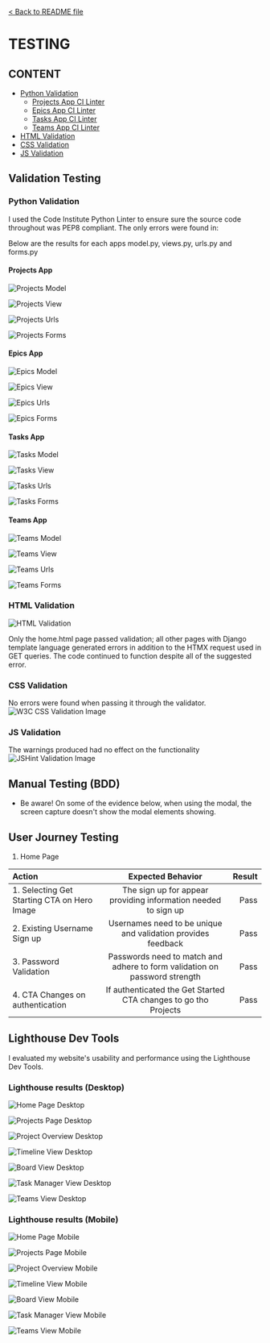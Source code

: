 [&lt; Back to README file](/README.md)

# TESTING

## CONTENT

- [Python Validation](#python-validation)
    - [Projects App CI Linter](#projects-app)
    - [Epics App CI Linter](#epics-app)
    - [Tasks App CI Linter](#tasks-app)
    - [Teams App CI Linter](#teams-app)
- [HTML Validation](#html-validation)
- [CSS Validation](#css-validation)
- [JS Validation](#js-validation)

## Validation Testing

### Python Validation
I used the Code Institute Python Linter to ensure sure the source code throughout was PEP8 compliant. The only errors were found in: 

Below are the results for each apps model.py, views.py, urls.py and forms.py

#### Projects App
![Projects Model](documentation\images\testing\ci-linter\project-model-py.jpg)

![Projects View](documentation\images\testing\ci-linter\project-views-py.jpg)

![Projects Urls](documentation\images\testing\ci-linter\project-urls-py.jpg)

![Projects Forms](documentation\images\testing\ci-linter\project-forms-py.jpg)

#### Epics App
![Epics Model](documentation\images\testing\ci-linter\epics-model-py.jpg)

![Epics View](documentation\images\testing\ci-linter\epics-views-py.jpg)

![Epics Urls](documentation\images\testing\ci-linter\epics-urls-py.jpg)

![Epics Forms](documentation\images\testing\ci-linter\epics-forms-py.jpg)

#### Tasks App
![Tasks Model](documentation\images\testing\ci-linter\tasks-model-py.jpg)

![Tasks View](documentation\images\testing\ci-linter\tasks-views-py.jpg)

![Tasks Urls](documentation\images\testing\ci-linter\tasks-url-py.jpg)

![Tasks Forms](documentation\images\testing\ci-linter\tasks-forms-py.jpg)

#### Teams App
![Teams Model](documentation\images\testing\ci-linter\teams-model-py.jpg)

![Teams View](documentation\images\testing\ci-linter\teams-views-py.jpg)

![Teams Urls](documentation\images\testing\ci-linter\teams-url-py.jpg)

![Teams Forms](documentation\images\testing\ci-linter\teams-forms-py.jpg)

### HTML Validation

![HTML Validation](documentation\images\testing\index-html-report-w3.jpg)

Only the home.html page passed validation; all other pages with Django template language generated errors in addition to the HTMX request used in GET queries. The code continued to function despite all of the suggested error.

### CSS Validation
No errors were found when passing it through the validator.
![W3C CSS Validation Image](documentation\images\testing\css-w3c-report.jpg)

### JS Validation
The warnings produced had no effect on the functionality 
![JSHint Validation Image](documentation\images\testing\jshint-report.jpg)



## Manual Testing (BDD)

- Be aware! On some of the evidence below, when using the modal, the screen capture doesn't show the modal elements showing.


## User Journey Testing

1. Home Page 

| Action | Expected Behavior | Result |
| :---         |     :---:      |          ---: |
| 1. Selecting Get Starting CTA on Hero Image | The sign up for appear providing information needed to sign up  | Pass |
| 2. Existing Username Sign up | Usernames need to be unique and validation provides feedback  | Pass |
| 3. Password Validation | Passwords need to match and adhere to form validation on password strength   |   Pass    |
| 4. CTA Changes on authentication  |   If authenticated the Get Started CTA changes to go tho Projects  | Pass |


## Lighthouse Dev Tools
I evaluated my website's usability and performance using the Lighthouse Dev Tools.

### Lighthouse results (Desktop)
![Home Page Desktop](documentation\images\testing\lighthouse\homepage-lighthouse-desktop.jpg)

![Projects Page Desktop](documentation\images\testing\lighthouse\projects-page-lighthouse-desktop.jpg)

![Project Overview Desktop](documentation\images\testing\lighthouse\project-overview-lighthouse-desktop.jpg)

![Timeline View Desktop](documentation\images\testing\lighthouse\timeline-lighthouse-desktop.jpg)

![Board View Desktop](documentation\images\testing\lighthouse\board-lighthouse-desktop.jpg)

![Task Manager View Desktop](documentation\images\testing\lighthouse\task-manager-lighthouse-desktop.jpg)

![Teams View Desktop](documentation\images\testing\lighthouse\teams-lighthouse-desktop.jpg)

### Lighthouse results (Mobile)
![Home Page Mobile](documentation\images\testing\lighthouse\homepage-lighthouse-mobile.jpg)

![Projects Page Mobile](documentation\images\testing\lighthouse\projects-page-lighthouse-mobile.jpg)

![Project Overview Mobile](documentation\images\testing\lighthouse\project-overview-lighthouse-mobile.jpg)

![Timeline View Mobile](documentation\images\testing\lighthouse\timeline-lighthouse-mobile.jpg)

![Board View Mobile](documentation\images\testing\lighthouse\board-lighthouse-mobile.jpg)

![Task Manager View Mobile](documentation\images\testing\lighthouse\task-manager-lighthouse-mobile.jpg)

![Teams View Mobile](documentation\images\testing\lighthouse\teams-lighthouse-mobile.jpg)
